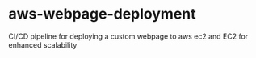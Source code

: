 # aws-webpage-deployment
CI/CD pipeline for deploying a custom webpage to aws ec2 and EC2 for enhanced scalability 
